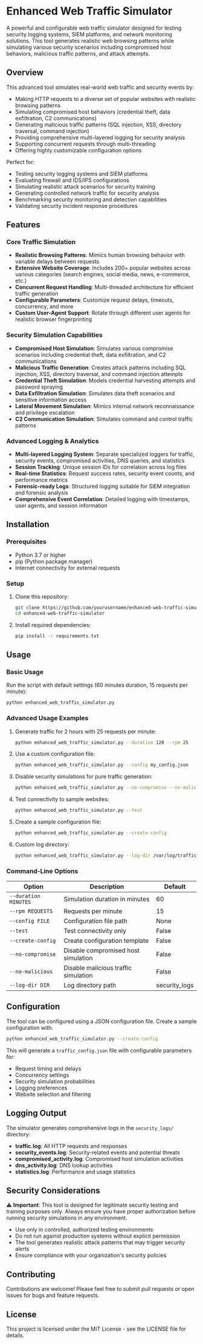 # Enhanced Web Traffic Simulator

A powerful and configurable web traffic simulator designed for testing security logging systems, SIEM platforms, and network monitoring solutions. This tool generates realistic web browsing patterns while simulating various security scenarios including compromised host behaviors, malicious traffic patterns, and attack attempts.

## Overview

This advanced tool simulates real-world web traffic and security events by:
- Making HTTP requests to a diverse set of popular websites with realistic browsing patterns
- Simulating compromised host behaviors (credential theft, data exfiltration, C2 communications)
- Generating malicious traffic patterns (SQL injection, XSS, directory traversal, command injection)
- Providing comprehensive multi-layered logging for security analysis
- Supporting concurrent requests through multi-threading
- Offering highly customizable configuration options

Perfect for:
- Testing security logging systems and SIEM platforms
- Evaluating firewall and IDS/IPS configurations
- Simulating realistic attack scenarios for security training
- Generating controlled network traffic for security analysis
- Benchmarking security monitoring and detection capabilities
- Validating security incident response procedures

## Features

### Core Traffic Simulation
- **Realistic Browsing Patterns**: Mimics human browsing behavior with variable delays between requests
- **Extensive Website Coverage**: Includes 200+ popular websites across various categories (search engines, social media, news, e-commerce, etc.)
- **Concurrent Request Handling**: Multi-threaded architecture for efficient traffic generation
- **Configurable Parameters**: Customize request delays, timeouts, concurrency, and more
- **Custom User-Agent Support**: Rotate through different user agents for realistic browser fingerprinting

### Security Simulation Capabilities
- **Compromised Host Simulation**: Simulates various compromise scenarios including credential theft, data exfiltration, and C2 communications
- **Malicious Traffic Generation**: Creates attack patterns including SQL injection, XSS, directory traversal, and command injection attempts
- **Credential Theft Simulation**: Models credential harvesting attempts and password spraying
- **Data Exfiltration Simulation**: Simulates data theft scenarios and sensitive information access
- **Lateral Movement Simulation**: Mimics internal network reconnaissance and privilege escalation
- **C2 Communication Simulation**: Simulates command and control traffic patterns

### Advanced Logging & Analytics
- **Multi-layered Logging System**: Separate specialized loggers for traffic, security events, compromised activities, DNS queries, and statistics
- **Session Tracking**: Unique session IDs for correlation across log files
- **Real-time Statistics**: Request success rates, security event counts, and performance metrics
- **Forensic-ready Logs**: Structured logging suitable for SIEM integration and forensic analysis
- **Comprehensive Event Correlation**: Detailed logging with timestamps, user agents, and session information

## Installation

### Prerequisites

- Python 3.7 or higher
- pip (Python package manager)
- Internet connectivity for external requests

### Setup

1. Clone this repository:
   ```bash
   git clone https://github.com/yourusername/enhanced-web-traffic-simulator.git
   cd enhanced-web-traffic-simulator
   ```

2. Install required dependencies:
   ```bash
   pip install -r requirements.txt
   ```

## Usage

### Basic Usage

Run the script with default settings (60 minutes duration, 15 requests per minute):

```bash
python enhanced_web_traffic_simulator.py
```

### Advanced Usage Examples

1. Generate traffic for 2 hours with 25 requests per minute:
   ```bash
   python enhanced_web_traffic_simulator.py --duration 120 --rpm 25
   ```

2. Use a custom configuration file:
   ```bash
   python enhanced_web_traffic_simulator.py --config my_config.json
   ```

3. Disable security simulations for pure traffic generation:
   ```bash
   python enhanced_web_traffic_simulator.py --no-compromise --no-malicious
   ```

4. Test connectivity to sample websites:
   ```bash
   python enhanced_web_traffic_simulator.py --test
   ```

5. Create a sample configuration file:
   ```bash
   python enhanced_web_traffic_simulator.py --create-config
   ```

6. Custom log directory:
   ```bash
   python enhanced_web_traffic_simulator.py --log-dir /var/log/traffic_sim
   ```

### Command-Line Options

| Option | Description | Default |
|--------|-------------|---------|
| `--duration MINUTES` | Simulation duration in minutes | 60 |
| `--rpm REQUESTS` | Requests per minute | 15 |
| `--config FILE` | Configuration file path | None |
| `--test` | Test connectivity only | False |
| `--create-config` | Create configuration template | False |
| `--no-compromise` | Disable compromised host simulation | False |
| `--no-malicious` | Disable malicious traffic simulation | False |
| `--log-dir DIR` | Log directory path | security_logs |

## Configuration

The tool can be configured using a JSON configuration file. Create a sample configuration with:

```bash
python enhanced_web_traffic_simulator.py --create-config
```

This will generate a `traffic_config.json` file with configurable parameters for:
- Request timing and delays
- Concurrency settings
- Security simulation probabilities
- Logging preferences
- Website selection and filtering

## Logging Output

The simulator generates comprehensive logs in the `security_logs/` directory:

- **traffic.log**: All HTTP requests and responses
- **security_events.log**: Security-related events and potential threats
- **compromised_activity.log**: Compromised host simulation activities
- **dns_activity.log**: DNS lookup activities
- **statistics.log**: Performance and usage statistics

## Security Considerations

⚠️ **Important**: This tool is designed for legitimate security testing and training purposes only. Always ensure you have proper authorization before running security simulations in any environment.

- Use only in controlled, authorized testing environments
- Do not run against production systems without explicit permission
- The tool generates realistic attack patterns that may trigger security alerts
- Ensure compliance with your organization's security policies

## Contributing

Contributions are welcome! Please feel free to submit pull requests or open issues for bugs and feature requests.

## License

This project is licensed under the MIT License - see the LICENSE file for details.
